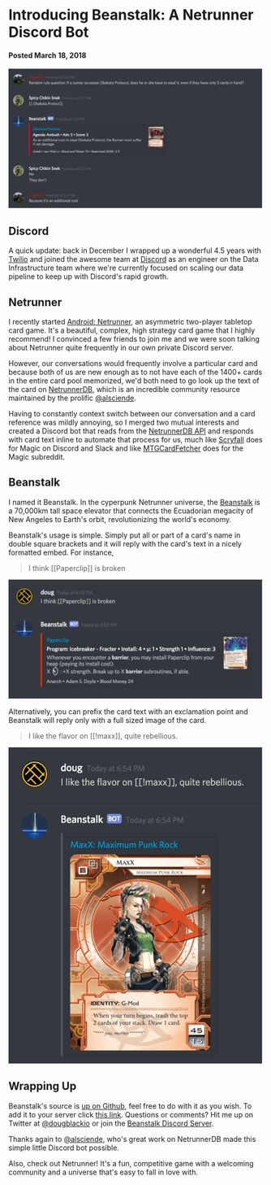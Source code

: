 # Introducing Beanstalk: A Netrunner Discord Bot
#### Posted March 18, 2018

<a href="../assets/images/beanstalk-screen1.png"><img src="../assets/images/beanstalk-screen1.png" width="500"/></a>

## Discord

A quick update: back in December I wrapped up a wonderful 4.5 years with
[Twilio][twilio] and joined the awesome team at [Discord][discord] as an
engineer on the Data Infrastructure team where we're currently focused on
scaling our data pipeline to keep up with Discord's rapid growth.

## Netrunner

I recently started [Android: Netrunner][netrunner], an asymmetric two-player
tabletop card game. It's a beautiful, complex, high strategy card game that I
highly recommend! I convinced a few friends to join me and we were soon talking
about Netrunner quite frequently in our own private Discord server.

However, our conversations would frequently involve a particular card and
because both of us are new enough as to not have each of the 1400+ cards in the
entire card pool memorized, we'd both need to go look up the text of the card
on [NetrunnerDB][netrunnerdb], which is an incredible community resource
maintained by the prolific [@alsciende][alsciende].

Having to constantly context switch between our conversation and a card
reference was mildly annoying, so I merged two mutual interests and created a
Discord bot that reads from the [NetrunnerDB API][netrunnerdb-api] and responds
with card text inline to automate that process for us, much like
[Scryfall][scryfall] does for Magic on Discord and Slack and like
[MTGCardFetcher][mtgcardfetcher] does for the Magic subreddit.

## Beanstalk

I named it Beanstalk. In the cyperpunk Netrunner universe, the
[Beanstalk][wiki-beanstalk] is a 70,000km tall space elevator that connects the
Ecuadorian megacity of New Angeles to Earth's orbit, revolutionizing the
world's economy.

Beanstalk's usage is simple. Simply put all or part of a card's name in double
square brackets and it will reply with the card's text in a nicely formatted
embed. For instance,

> I think [[Paperclip]] is broken

<a href="../assets/images/beanstalk-screen2.png"><img src="../assets/images/beanstalk-screen2.png" width="500"/></a>

Alternatively, you can prefix the card text with an exclamation point and
Beanstalk will reply only with a full sized image of the card.

> I like the flavor on [[!maxx]], quite rebellious.

<a href="../assets/images/beanstalk-screen3.png"><img src="../assets/images/beanstalk-screen3.png" width="500"/></a>

## Wrapping Up

Beanstalk's source is [up on Github][github], feel free to do with it as you
wish. To add it to your server click [this link][oauth]. Questions or comments?
Hit me up on Twitter at [@dougblackio][twitter] or join the [Beanstalk Discord
Server][beanstalk-discord].

Thanks again to [@alsciende][alsciende], who's great work on NetrunnerDB made
this simple little Discord bot possible.

Also, check out Netrunner! It's a fun, competitive game with a welcoming
community and a universe that's easy to fall in love with.

[alsciende]: https://twitter.com/alsciende
[beanstalk-discord]: https://discord.gg/cEpqnVz
[discord]: https://discord.com
[github]: https://github.com/dougblack/beanstalk
[mtgcardfetcher]: https://www.reddit.com/user/MTGCardFetcher
[netrunner]: https://en.wikipedia.org/wiki/Android:_Netrunner
[netrunnerdb-api]: https://netrunnerdb.com/api/doc
[netrunnerdb]: https://netrunnerdb.com
[oauth]: https://discordapp.com/api/oauth2/authorize?client_id=417880361905684490&permissions=1074055168&redirect_uri=https%3A%2F%2Fdougblack.io&scope=bot
[scryfall]: https://scryfall.com/
[twilio]: https://twilio.com
[twitter]: https://twitter.com/dougblack
[wiki-beanstalk]: http://android-universe-fan.wikia.com/wiki/Beanstalk
